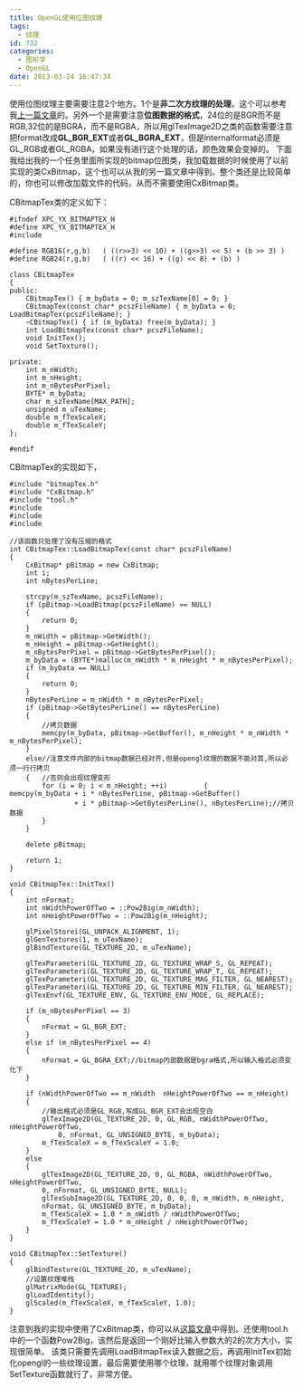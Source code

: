 ```yaml
---
title: OpenGL使用位图纹理
tags:
  - 纹理
id: 732
categories:
  - 图形学
  - OpenGL
date: 2013-03-24 16:47:34
---
```


使用位图纹理主要需要注意2个地方。1个是**非二次方纹理的处理**，这个可以参考我[上一篇文章](http://www.xpc-yx.com/2013/03/opengl%E5%A6%82%E4%BD%95%E4%BD%BF%E7%94%A8%E9%95%BF%E5%AE%BD%E9%9D%9E2%E6%AC%A1%E6%96%B9%E7%9A%84%E7%BA%B9%E7%90%86/)的。另外一个是需要注意**位图数据的格式**，24位的是BGR而不是RGB,32位的是BGRA，而不是RGBA，所以用glTexImage2D之类的函数需要注意把format改成**GL_BGR_EXT**或者**GL_BGRA_EXT**，但是internalformat必须是GL_RGB或者GL_RGBA，如果没有进行这个处理的话，颜色效果会变掉的。
下面我给出我的一个任务里面所实现的bitmap位图类，我加载数据的时候使用了以前实现的类CxBitmap，这个也可以从我的另一篇文章中得到。整个类还是比较简单的，你也可以修改加载文件的代码，从而不需要使用CxBitmap类。

CBitmapTex类的定义如下：

``` stylus
#ifndef XPC_YX_BITMAPTEX_H
#define XPC_YX_BITMAPTEX_H
#include

#define RGB16(r,g,b)   ( ((r>>3) << 10) + ((g>>3) << 5) + (b >> 3) )
#define RGB24(r,g,b)   ( ((r) << 16) + ((g) << 8) + (b) )

class CBitmapTex
{
public:
    CBitmapTex() { m_byData = 0; m_szTexName[0] = 0; }
    CBitmapTex(const char* pcszFileName) { m_byData = 0; LoadBitmapTex(pcszFileName); }
    ~CBitmapTex() { if (m_byData) free(m_byData); }
    int LoadBitmapTex(const char* pcszFileName);
    void InitTex();
    void SetTexture();

private:
    int m_nWidth;
    int m_nHeight;
    int m_nBytesPerPixel;
    BYTE* m_byData;
    char m_szTexName[MAX_PATH];
    unsigned m_uTexName;
    double m_fTexScaleX;
    double m_fTexScaleY;
};

#endif
```

CBitmapTex的实现如下，

``` stylus
#include "bitmapTex.h"
#include "CxBitmap.h"
#include "tool.h"
#include
#include
#include

//该函数只处理了没有压缩的格式
int CBitmapTex::LoadBitmapTex(const char* pcszFileName)
{
    CxBitmap* pBitmap = new CxBitmap;
    int i;
    int nBytesPerLine;

    strcpy(m_szTexName, pcszFileName);
    if (pBitmap->LoadBitmap(pcszFileName) == NULL)
    {
        return 0;
    }
    m_nWidth = pBitmap->GetWidth();
    m_nHeight = pBitmap->GetHeight();
    m_nBytesPerPixel = pBitmap->GetBytesPerPixel();
    m_byData = (BYTE*)malloc(m_nWidth * m_nHeight * m_nBytesPerPixel);
    if (m_byData == NULL)
    {
        return 0;
    }
    nBytesPerLine = m_nWidth * m_nBytesPerPixel;
    if (pBitmap->GetBytesPerLine() == nBytesPerLine)
    {
        //拷贝数据
        memcpy(m_byData, pBitmap->GetBuffer(), m_nHeight * m_nWidth * m_nBytesPerPixel);
    }
    else//注意文件内部的bitmap数据已经对齐,但是opengl纹理的数据不能对其,所以必须一行行拷贝
    {   //否则会出现纹理变形
        for (i = 0; i < m_nHeight; ++i)         {           memcpy(m_byData + i * nBytesPerLine, pBitmap->GetBuffer()
                + i * pBitmap->GetBytesPerLine(), nBytesPerLine);//拷贝数据
        }
    }

    delete pBitmap;

    return 1;
}

void CBitmapTex::InitTex()
{
    int nFormat;
    int nWidthPowerOfTwo = ::Pow2Big(m_nWidth);
    int nHeightPowerOfTwo = ::Pow2Big(m_nHeight);

    glPixelStorei(GL_UNPACK_ALIGNMENT, 1);
    glGenTextures(1, m_uTexName);
    glBindTexture(GL_TEXTURE_2D, m_uTexName);

    glTexParameteri(GL_TEXTURE_2D, GL_TEXTURE_WRAP_S, GL_REPEAT);
    glTexParameteri(GL_TEXTURE_2D, GL_TEXTURE_WRAP_T, GL_REPEAT);
    glTexParameteri(GL_TEXTURE_2D, GL_TEXTURE_MAG_FILTER, GL_NEAREST);
    glTexParameteri(GL_TEXTURE_2D, GL_TEXTURE_MIN_FILTER, GL_NEAREST);
    glTexEnvf(GL_TEXTURE_ENV, GL_TEXTURE_ENV_MODE, GL_REPLACE);

    if (m_nBytesPerPixel == 3)
    {
        nFormat = GL_BGR_EXT;
    }
    else if (m_nBytesPerPixel == 4)
    {
        nFormat = GL_BGRA_EXT;//bitmap内部数据是bgra格式,所以输入格式必须变化下
    }

    if (nWidthPowerOfTwo == m_nWidth  nHeightPowerOfTwo == m_nHeight)
    {
        //输出格式必须是GL_RGB,写成GL_BGR_EXT会出现空白
        glTexImage2D(GL_TEXTURE_2D, 0, GL_RGB, nWidthPowerOfTwo, nHeightPowerOfTwo,
            0, nFormat, GL_UNSIGNED_BYTE, m_byData);
        m_fTexScaleX = m_fTexScaleY = 1.0;
    }
    else
    {
        glTexImage2D(GL_TEXTURE_2D, 0, GL_RGBA, nWidthPowerOfTwo, nHeightPowerOfTwo,
        0, nFormat, GL_UNSIGNED_BYTE, NULL);
        glTexSubImage2D(GL_TEXTURE_2D, 0, 0, 0, m_nWidth, m_nHeight,
        nFormat, GL_UNSIGNED_BYTE, m_byData);
        m_fTexScaleX = 1.0 * m_nWidth / nWidthPowerOfTwo;
        m_fTexScaleY = 1.0 * m_nHeight / nHeightPowerOfTwo;
    }
}

void CBitmapTex::SetTexture()
{
    glBindTexture(GL_TEXTURE_2D, m_uTexName);
    //设置纹理堆栈
    glMatrixMode(GL_TEXTURE);
    glLoadIdentity();
    glScaled(m_fTexScaleX, m_fTexScaleY, 1.0);
}
```

注意到我的实现中使用了CxBitmap类，你可以从[这篇文章](http://www.xpc-yx.com/2013/01/%E4%BD%8D%E5%9B%BE%E6%95%B0%E5%AD%97%E5%9B%BE%E5%83%8F%E5%A4%84%E7%90%86%E7%B1%BBcxbitmap/)中得到。还使用tool.h中的一个函数Pow2Big，该然后是返回一个刚好比输入参数大的2的次方大小，实现很简单。
该类只需要先调用LoadBitmapTex读入数据之后，再调用InitTex初始化opengl的一些纹理设置，最后需要使用哪个纹理，就用哪个纹理对象调用SetTexture函数就行了，非常方便。